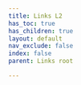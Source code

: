 ```yaml
---
title: Links L2
has_toc: true
has_children: true
layout: default
nav_exclude: false
index: false
parent: Links root

---
```

